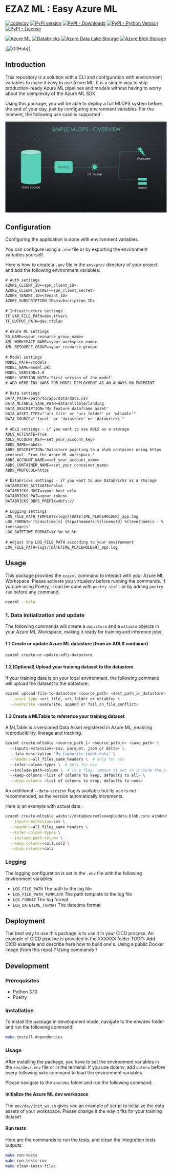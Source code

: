 # EZAZ ML : Easy Azure ML

[//]: # ([![Build Status]&#40;https://dev.azure.com/ezazml/ezazml/_apis/build/status/ezazml.ezazml?branchName=main&#41;]&#40;https://dev.azure.com/ezazml/ezazml/_build/latest?definitionId=1&branchName=main&#41;)
[![codecov](https://codecov.io/gh/ezazml/ezazml/branch/main/graph/badge.svg?token=JZQZQZQZQZ)](https://codecov.io/gh/ezazml/ezazml)
[![PyPI version](https://badge.fury.io/py/ezazml.svg)](https://badge.fury.io/py/ezazml)
[![PyPI - Downloads](https://img.shields.io/pypi/dm/ezazml)](https://pypi.org/project/ezazml/)
[![PyPI - Python Version](https://img.shields.io/pypi/pyversions/ezazml)](https://pypi.org/project/ezazml/)
[![PyPI - License](https://img.shields.io/pypi/l/ezazml)](https://pypi.org/project/ezazml/)

[![Azure ML](https://img.shields.io/badge/Azure%20ML-SDK-blue)](https://pypi.org/project/azureml-sdk/)
[![Databricks](https://img.shields.io/badge/Databricks-SDK-blue)](https://pypi.org/project/databricks-cli/)
[![Azure Data Lake Storage](https://img.shields.io/badge/Azure%20Data%20Lake%20Storage-SDK-blue)](https://pypi.org/project/azure-storage-file-datalake/)
[![Azure Blob Storage](https://img.shields.io/badge/Azure%20Blob%20Storage-SDK-blue)](https://pypi.org/project/azure-storage-blob/)

[![GitHub](https://img.shields.io/github/license/ezazml/ezazml)](


## Introduction

This repository is a solution with a CLI and configuration with environment variables to make it easy to use Azure ML. 
It is a simple way to ship production-ready Azure ML pipelines and models 
without having to worry about the complexity of the Azure ML SDK.

Using this package, you will be able to deploy a full MLOPS system before the end of your day, 
just by configuring environment variables. For the moment, the following use case is supported : 

![20240919_ezazml_documentation_simple_MLOPS_overview.jpg](docs%2Fv0%2F20240919_ezazml_documentation_simple_MLOPS_overview.jpg)

## Configuration

Configuring the application is done with environment variables.

You can configure using a `.env` file or by exporting the environment variables yourself.

Here is how to create a `.env` file in the `env/prd/` directory of your project and add the following environment variables:

```dotenv
# Auth settings
AZURE_CLIENT_ID=<spn_client_ID>
AZURE_CLIENT_SECRET=<spn_client_secret>
AZURE_TENANT_ID=<tenant_ID>
AZURE_SUBSCRIPTION_ID=<subscription_ID>

# Infrastructure settings
TF_VAR_FILE_PATH=dev.tfvars
TF_OUTPUT_PATH=dev.tfplan

# Azure ML settings
RG_NAME=<your_resource_group_name>
AML_WORKSPACE_NAME=<your_workspace_name>
AML_RESOURCE_GROUP=<your_resource_group>

# Model settings
MODEL_PATH=/models
MODEL_NAME=model.pkl
MODEL_VERSION=1.0
MODEL_VERSION_NOTE='First version of the model'
# ADD HERE ENV VARS FOR MODEL DEPLOYMENT AS AN ALWAYS-ON ENDPOINT

# Data settings
DATA_PATH=/path/to/app/data/data.csv
DATA_MLTABLE_SAVE_PATH=data/mltable/landing
DATA_DESCRIPTION='My feature dataframe asset'
DATA_ASSET_TYPE="'uri_file' or 'uri_folder' or 'mltable'"
DATA_SOURCE="'local' or 'datastore' or 'databricks'"

# ADLS settings - if you want to use ADLS as a storage
ADLS_ACTIVATE=True
ADLS_ACCOUNT_KEY=<set_your_account_key>
ABDS_NAME=<abds>
ABDS_DESCRIPTION='Datastore pointing to a blob container using https protocol. From the Azure ML workspace.'
ABDS_ACCOUNT_NAME=<set_your_account_name>
ABDS_CONTAINER_NAME=<set_your_container_name>
ABDS_PROTOCOL=https

# Databricks settings - if you want to use Databricks as a storage
DATABRICKS_ACTIVATE=False
DATABRICKS_HOST=<your_host_url>
DATABRICKS_PAT=<your_token>
DATABRICKS_DBFS_PREFIX=dbfs://

# Logging settings
LOG_FILE_PATH_TEMPLATE=logs/[DATETIME_PLACEHOLDER]_app.log
LOG_FORMAT='[%(asctime)s] {%(pathname)s:%(lineno)d} %(levelname)s - %(message)s'
LOG_DATETIME_FORMAT=%Y-%m-%d_%H

# Adjust the LOG_FILE_PATH according to your environment
LOG_FILE_PATH=logs/[DATETIME_PLACEHOLDER]_app.log
```

## Usage

This package provides the `ezazml` command to interact with your Azure ML Workspace. 
Please activate you virtualenv before running the commands. If you are using Poetry, it can be done with `poetry shell`
or by adding `poetry run` before any command.

```bash
ezazml --help
```

### 1. Data initialization and update

The following commands will create a `datastore` and a `mltable` objects in your Azure ML Workspace, making it ready for training and inference jobs.

#### 1.1 Create or update Azure ML datastore (from an ADLS container)
```bash
ezazml create-or-update-adls-datastore
```

#### 1.2  (Optional) Upload your training dataset to the datastore

If your training data is on your local environment, the following command will upload the dataset to the datastore:

```bash
ezazml upload-file-to-datastore <source_path> <dest_path_in_datastore> \
  --asset_type <uri_file, uri_folder or mltable> \
  --overwrite <overwrite, append or fail_on_file_conflict>
```

#### 1.3 Create a MLTable to reference your training dataset

A MLTable is a versioned Data Asset registered in Azure ML, enabling reproducibility, lineage and tracking.

```bash
ezazml create-mltable <source_path_1> <source_path_n> <save_path> \ 
  --inputs-extension=<csv, parquet, json or delta> \ 
  --data-description "My favourite input data" \
  --headers=all_files_same_headers \  # only for csv
  --infer-column-types \  # only for csv
  --include-path-column \  # is a flag, remove it not to include the path column
  --keep-columns <list of columns to keep, defaults to all> \
  --drop-columns <list of columns to drop, defaults to none>
```

An additional `--data-version` flag is available but its use is not recommended, as the version automatically increments.

Here is an example with actual data :

```bash
ezazml create-mltable wasbs://data@azuremlexampledata.blob.core.windows.net/titanic.csv raw/titanic_mlt \
  --inputs-extension=csv \
  --headers=all_files_same_headers \
  --infer-column-types \
  --include-path-column \
  --keep-columns=col1,col2 \
  --drop-columns=col3
```

### Logging

The logging configuration is set in the `.env` file with the following environment variables:
- `LOG_FILE_PATH`           The path to the log file
- `LOG_FILE_PATH_TEMPLATE`  The path template to the log file  
- `LOG_FORMAT`              The log format
- `LOG_DATETIME_FORMAT`     The datetime format

## Deployment

The best way to use this package is to use it in your CICD process.
An example of CICD pipeline is provided in the XXXXXX folder
TODO: Add CICD example and describe here how to build one's. Using a public Docker image (from this repo) ? Using commands ? 

## Development

### Prerequisites

- Python 3.10
- Poetry

### Installation

To install the package in development mode, navigate to the env/dev folder and run the following command:

```bash
make install-dependencies
```

### Usage

After installing the package, you have to set the environment variables in the `env/dev/.env` file or in the terminal.
If you use dotenv, add `dotenv` before every following `make` command to load the environment variables.

Please navigate to the `env/dev` folder and run the following command:

#### Initialize the Azure ML dev workspace

The `env/dev/init_ws.sh` gives you an example of script to initialize the data assets of your workspace.
Please change it the way it fits for your training dataset

#### Run tests

Here are the commands to run the tests, and clean the integration tests outputs:
```bash
make run-tests
make run-tests-cov
make clean-tests-files
```